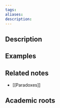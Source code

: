 ```yaml
---
tags: 
aliases: 
description:
---
```


## Description


## Examples 


## Related notes 
- [[Paradoxes]]

## Academic roots
